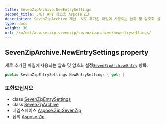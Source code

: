 ```yaml
---
title: SevenZipArchive.NewEntrySettings
second_title: .NET API 참조용 Aspose.ZIP
description: SevenZipArchive 재산. 새로 추가된 파일에 사용되는 압축 및 암호화 설정SevenZipArchiveEntry 항목.
type: docs
weight: 30
url: /ko/net/aspose.zip.sevenzip/sevenziparchive/newentrysettings/
---
```

## SevenZipArchive.NewEntrySettings property

새로 추가된 파일에 사용되는 압축 및 암호화 설정[`SevenZipArchiveEntry`](../../sevenziparchiveentry/) 항목.

```csharp
public SevenZipEntrySettings NewEntrySettings { get; }
```

### 또한보십시오

* class [SevenZipEntrySettings](../../../aspose.zip.saving/sevenzipentrysettings/)
* class [SevenZipArchive](../)
* 네임스페이스 [Aspose.Zip.SevenZip](../../sevenziparchive/)
* 집회 [Aspose.Zip](../../../)


